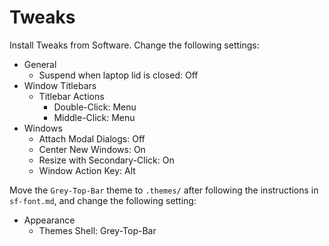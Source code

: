# Tweaks

Install Tweaks from Software. Change the following settings:

- General
  - Suspend when laptop lid is closed: Off
- Window Titlebars
  - Titlebar Actions
    - Double-Click: Menu
    - Middle-Click: Menu
- Windows
  - Attach Modal Dialogs: Off
  - Center New Windows: On
  - Resize with Secondary-Click: On
  - Window Action Key: Alt

Move the `Grey-Top-Bar` theme to `.themes/` after following the instructions in `sf-font.md`, and change the following setting:

- Appearance
  - Themes
     Shell: Grey-Top-Bar

